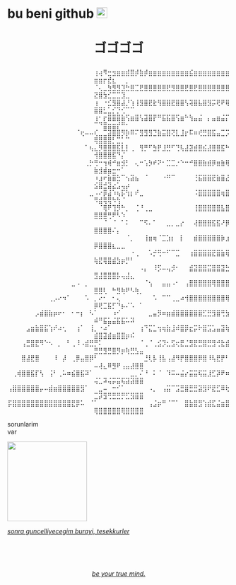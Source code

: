 # bu beni github <img src="https://media.tenor.com/m7WocTla1rQAAAAi/persona-persona4.gif" width="24">


# <p align="center">ゴゴゴゴ</i></p>


<p align="center">
⠀⠀⠀⠀⠀⠀⠀⠀⠀⠀⠀⠀⠀⠀⠀⠀⠀⠀⠀⢰⢴⠻⣒⣲⣶⣶⣾⣿⡾⣷⡾⣶⣶⣶⣶⣶⣶⣶⣶⣶⣮⣶⣶⣶⣶⣶⣶⣶⣶⣶⣶⡖⣞⣆⠀⠀⡀⠀⠀⠀
⠀⠀⠀⠀⠀⠀⠀⠀⠀⠀⠀⠀⠀⠀⠀⠀⠀⠀⠀⠈⢄⣀⣳⣻⣻⣹⣓⣿⣉⣟⣿⣿⣿⣿⣿⣟⣻⣿⣿⣟⣿⣟⣿⣿⣿⣿⣿⣿⣿⣝⣿⣳⣊⣉⣉⣹⣀⠀⠀⠀
⠀⠀⠀⠀⠀⠀⠀⠀⠀⠀⠀⠀⠀⠀⠀⠀⠀⠀⠀⢰⠀⠐⣊⣻⣿⣼⡘⢱⢸⣻⣿⣟⣗⢻⣿⣿⣟⣿⣿⢣⢽⣿⣧⣿⣻⡭⢟⠟⢿⣿⣿⣃⣁⡊⡙⢊⠉⠉⠀⠀
⠀⠀⠀⠀⠀⠀⠀⠀⠀⠀⠀⠀⠀⠀⠀⠀⠀⠀⠀⢰⠂⡖⣿⣿⣿⣷⢫⣶⣿⢣⣽⣿⡟⠛⣯⣯⣿⢫⣶⠓⢳⣤⣬⠀⡄⣤⣶⣬⡍⠉⠙⣿⣶⣶⡞⠛⠂⠀⠀⠀
⠀⠀⠀⠀⠀⠀⠀⠀⠀⠀⠀⠀⠀⠀⠀⠈⢖⠤⠤⢎⣀⣉⣽⣿⣿⡻⡷⠿⠍⣻⣻⣻⣙⣷⣭⣿⢝⣇⣸⡖⠯⠶⢞⣛⣿⣯⣤⣉⡩⢿⣿⣿⣿⡃⣉⡁⠉⠀⠀⠀
⠀⠀⠀⠀⠀⠀⠀⠀⠀⠀⠀⠀⠀⠀⠀⠀⠀⠁⢦⣄⡻⣿⣿⣿⣯⣇⡇⢀⠀⢻⡛⠋⣳⡟⣸⣛⠋⢙⢧⣼⣽⣾⣿⣮⣼⣿⣿⣯⠓⢺⣿⣿⣿⣯⠙⡌⠀⠀⠀⠀
⠀⠀⠀⠀⠀⠀⠀⠀⠀⠀⠀⠀⠀⠀⠀⠀⠀⢀⡓⢛⠒⢲⢾⠚⣶⣺⡃⠀⢄⠒⢡⡳⠞⠝⠂⣉⣉⡐⠑⠒⠚⣿⣿⣷⣾⡿⣶⣷⢿⣷⣺⣾⣶⣒⠒⠁⠀⠀⠀⠀
⠀⠀⠀⠀⠀⠀⠀⠀⠀⠀⠀⠀⠀⠀⠀⠀⠀⠀⠀⠰⣰⠖⣷⣿⣓⠉⢢⣽⣦⠀⠈⠀⠀⠀⠐⠛⠉⠀⠀⠀⠀⢘⣯⣿⣿⣟⣷⣿⣜⣪⣿⣚⣽⣔⣡⢤⡴⠀⠀⠀
⠀⠀⠀⠀⠀⠀⠀⠀⠀⠀⠀⠀⠀⠀⠀⠀⠀⠀⣀⠠⠔⡿⣼⠱⢦⡯⢳⡆⠞⣀⠀⠀⠀⠀⠀⠀⠀⠀⠀⠀⠀⠨⣿⣿⣿⣿⣿⢶⣿⠻⣾⢿⢿⠳⢳⠈⠀⠀⠀⠀
⠀⠀⠀⠀⠀⠀⠀⠀⠀⠀⠀⠀⠀⠀⠀⠀⠀⠀⠀⠀⠈⢿⠟⢹⡻⠓⡀⠀⢈⠘⢀⣀⠀⠀⠀⠀⠀⠀⠀⠀⠀⢸⣿⣿⣿⣿⣿⣧⣿⣿⣿⣿⢛⠟⠣⠱⠀⠀⠀⠀
⠀⠀⠀⠀⠀⠀⠀⠀⠀⠀⠀⠀⠀⠀⠀⠀⠀⠀⠀⠀⠀⠈⠀⠈⠀⠁⠅⠀⠀⠉⠫⠄⠁⠀⠀⣀⡀⣀⡔⠀⠀⢼⣿⣿⣿⣯⣯⠜⡿⣿⣿⣿⣿⠌⡄⠀⠀⠀⠀⠀
⠀⠀⠀⠀⠀⠀⠀⠀⠀⠀⠀⠀⠀⠀⠀⠀⠀⠀⠀⠀⠀⠀⠀⠀⠀⠀⠈⡀⠀⠀⢸⣶⢶⠈⣉⣱⡆⠀⡇⠀⠀⣾⣿⣿⣿⣿⣿⡷⣰⡿⣿⣿⣿⣆⣀⣀⠀⠀⠀⠀
⠀⠀⠀⠀⠀⠀⠀⠀⠀⠀⠀⠀⠀⠀⠀⠀⠀⠀⠀⠀⠀⠀⠀⠀⠀⠀⠀⠐⢀⠀⠀⠡⡚⢛⠒⠋⠉⣉⠀⠀⢰⣿⣿⣿⣿⣟⣿⣷⢿⢷⣟⢿⣿⣾⣳⡶⡛⠃⠀⠀
⠀⠀⠀⠀⠀⠀⠀⠀⠀⠀⠀⠀⠀⠀⠀⠀⠀⠀⠀⠀⠀⠀⠀⠀⠀⠀⠀⠀⠀⠠⡄⠀⠸⡫⠤⢤⡺⠂⠀⠀⣾⣽⣿⣿⣭⣿⣿⣽⣓⣻⣼⣿⣿⣿⡧⢤⣼⣄⠀⠀
⠀⠀⠀⠀⠀⠀⠀⠀⠀⠀⠀⠀⠀⠀⣀⠠⠀⡀⠀⠀⠀⠀⠀⠀⠀⠀⠀⠀⠀⠀⠈⢢⠀⠀⣤⣤⠠⠂⠀⢠⣿⣿⣿⣿⣿⢿⣿⣿⣿⣿⣿⢇⠀⠓⣻⢷⠟⠣⢷⡀
⠀⠀⠀⠀⠀⠀⠀⠀⠀⢀⡠⠔⠲⠁⠀⠀⠀⠡⠀⡀⠔⠂⠀⠂⢄⠀⠀⠀⠀⠀⠀⠀⠡⠀⠉⠉⢀⣀⠴⢺⣿⣿⣿⣿⣿⣿⣿⣿⢿⡿⢟⣉⣯⡋⠙⡦⠌⠡⠀⠁
⠀⠀⠀⠀⠀⠀⡠⣾⣿⣷⡶⠖⠂⠀⠂⠒⡆⠀⠣⠁⠀⠀⠀⠰⠊⠀⠀⠀⠀⠀⠀⣀⣤⡻⠶⣶⣾⣿⣿⣿⣿⣿⣿⣋⣛⣻⣿⢛⣳⠾⠛⣯⣥⣬⣯⣯⠥⠽⠀⠀
⠀⠀⠀⠀⣠⣶⣷⣿⣯⢱⠞⠴⢂⠀⠀⢰⠁⠀⢸⡀⠐⠴⠁⠀⠀⠀⠀⠀⠀⢰⠙⣍⣁⢲⢶⣷⣸⠾⣿⡿⣖⡭⠗⣿⣩⣡⣤⣽⢷⣾⣿⣽⣾⣶⣿⣿⡶⠮⠀⠀
⠀⠀⠀⢠⣛⣿⣟⠻⠑⠢⠀⡀⠀⠃⢀⠸⠠⣾⣛⡛⠅⠀⠀⠀⠀⠀⠀⠀⠀⠈⢀⠈⢀⣪⡹⣂⣫⢖⣟⣈⣻⣟⣛⣿⣛⣻⢚⣗⣾⣛⣛⣻⣛⣿⡻⡶⢷⣛⣣⣤
⠀⠀⠀⣿⣼⣟⣿⠀⠀⠀⠸⠀⡼⠀⢀⡿⣤⣿⡿⠃⠀⠀⠀⠀⠀⠀⠀⠀⠀⠀⣘⢇⡧⢸⣧⢠⣼⠻⡟⣿⣿⣿⡿⣿⠸⢧⣟⡟⠃⠤⢼⣄⠿⣻⠟⢠⣤⣼⣿⣿
⠀⢀⢾⣿⣿⣯⡏⢣⠀⢨⠃⢀⠥⠶⣮⣿⣯⠽⠁⠀⠀⠀⠀⠀⠀⠀⠀⣀⡀⠌⠘⠀⠅⠈⠀⠹⠭⠤⣬⡔⣭⣭⢯⣭⣸⣋⡽⠟⠶⢬⣁⠽⢬⡭⣭⢯⣽⣽⣿⣿
⢠⣿⣿⣿⣿⣿⣿⡤⠤⣾⣶⣿⣿⣿⣿⣿⣻⠁⠀⠀⣀⠤⠀⠒⠊⠁⠀⠀⠀⠀⠀⠠⡀⠀⢠⣭⠉⣩⣛⣿⣛⣛⣽⣻⠟⣟⣋⠿⢗⣉⡽⣻⢛⣛⣛⡛⣋⣻⣿⣿
⡯⣿⣿⣿⣿⣿⣿⣿⣿⣿⣿⣿⣿⣿⣟⡿⠥⠀⠈⠁⠀⠀⠀⠀⠀⠀⠀⠀⠀⠀⠀⢠⣨⡶⠛⠈⠉⠁⠀⣿⣷⣿⣻⢱⣾⣏⣬⣶⣿⢿⣿⣿⣿⣿⣿⢿⣿⣿⣿⣿


sorunlarim
<br>
var

<p align="left"><a href="https://www.youtube.com/watch?v=fTczCpIaLAU" target="_blank"><img src="https://media.tenor.com/bbDy0jzWVXoAAAAi/osaka-azumanga-daioh.gif" width="180">

<i><p>sonra guncelliyecegim burayi, tesekkurler</i></p>

<br><br><br>

<p align="center"><i>be your true mind.</i></p>
